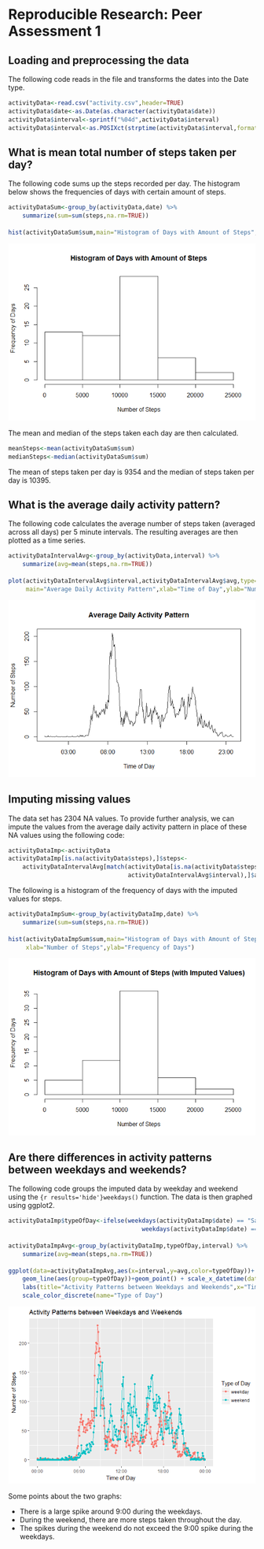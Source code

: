 # Reproducible Research: Peer Assessment 1


## Loading and preprocessing the data
The following code reads in the file and transforms the dates into the Date type.

```r
activityData<-read.csv("activity.csv",header=TRUE)
activityData$date<-as.Date(as.character(activityData$date))
activityData$interval<-sprintf("%04d",activityData$interval)
activityData$interval<-as.POSIXct(strptime(activityData$interval,format="%H%M"),format="%H:$M")
```

## What is mean total number of steps taken per day?
The following code sums up the steps recorded per day. The histogram below shows the frequencies of days with certain amount of steps.


```r
activityDataSum<-group_by(activityData,date) %>%
    summarize(sum=sum(steps,na.rm=TRUE))

hist(activityDataSum$sum,main="Histogram of Days with Amount of Steps",xlab="Number of Steps",ylab="Frequency of Days")
```

![](PA1_template_files/figure-html/plotActivityHistogram-1.png)<!-- -->

The mean and median of the steps taken each day are then calculated. 
 

```r
meanSteps<-mean(activityDataSum$sum)
medianSteps<-median(activityDataSum$sum)
```

The mean of steps taken per day is 9354 and the median of steps taken per day is 10395.


## What is the average daily activity pattern?

The following code calculates the average number of steps taken (averaged across all days) per 5 minute intervals. The resulting averages are then plotted as a time series.


```r
activityDataIntervalAvg<-group_by(activityData,interval) %>%
    summarize(avg=mean(steps,na.rm=TRUE))

plot(activityDataIntervalAvg$interval,activityDataIntervalAvg$avg,type="l",
     main="Average Daily Activity Pattern",xlab="Time of Day",ylab="Number of Steps")
```

![](PA1_template_files/figure-html/averageDailyActivityPattern-1.png)<!-- -->

## Imputing missing values

The data set has 2304 NA values. To provide further analysis, we can impute the values from the average daily activity pattern in place of these NA values using the following code:


```r
activityDataImp<-activityData
activityDataImp[is.na(activityData$steps),]$steps<- 
    activityDataIntervalAvg[match(activityData[is.na(activityData$steps),]$interval,
                                  activityDataIntervalAvg$interval),]$avg
```

The following is a histogram of the frequency of days with the imputed values for steps.


```r
activityDataImpSum<-group_by(activityDataImp,date) %>%
    summarize(sum=sum(steps,na.rm=TRUE))

hist(activityDataImpSum$sum,main="Histogram of Days with Amount of Steps (with Imputed Values)",
     xlab="Number of Steps",ylab="Frequency of Days")
```

![](PA1_template_files/figure-html/histogramImputed-1.png)<!-- -->

## Are there differences in activity patterns between weekdays and weekends?

The following code groups the imputed data by weekday and weekend using the `{r results='hide'}weekdays()` function. The data is then graphed using ggplot2.


```r
activityDataImp$typeOfDay<-ifelse(weekdays(activityDataImp$date) == "Saturday" | 
                                      weekdays(activityDataImp$date) == "Sunday" ,"weekend","weekday")
 
activityDataImpAvg<-group_by(activityDataImp,typeOfDay,interval) %>%
    summarize(avg=mean(steps,na.rm=TRUE))

ggplot(data=activityDataImpAvg,aes(x=interval,y=avg,color=typeOfDay))+
    geom_line(aes(group=typeOfDay))+geom_point() + scale_x_datetime(date_labels="%H:%M") +
    labs(title="Activity Patterns between Weekdays and Weekends",x="Time of Day",y="Number of Steps") +
    scale_color_discrete(name="Type of Day")
```

![](PA1_template_files/figure-html/createTypeOfDayGraphs-1.png)<!-- -->

Some points about the two graphs:

* There is a large spike around 9:00 during the weekdays. 
* During the weekend, there are more steps taken throughout the day.
* The spikes during the weekend do not exceed the 9:00 spike during the weekdays.
